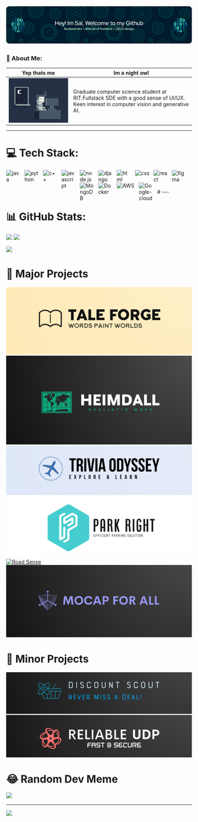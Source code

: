 <h1 align="center">
<img src="/github-header-image%20(1).png">
</h1> 

### 💫 About Me:

| Yep thats me | Im a night owl |
|---|---|
| ![Coder GIF](coder.gif) | Graduate computer science student at RIT.Fullstack SDE with a good sense of UI/UX. Keen interest in computer vision and generative AI. |


---

# 💻 Tech Stack:
<img align="left" alt="java" width="40px" style="padding-right:10px;" src="https://cdn.jsdelivr.net/gh/devicons/devicon/icons/java/java-original.svg">
<img align="left" alt="python" width="40px" style="padding-right:10px;" src="https://cdn.jsdelivr.net/gh/devicons/devicon/icons/python/python-original.svg" >
<img align="left" alt="c++" width="40px" style="padding-right:10px;" src="https://cdn.jsdelivr.net/gh/devicons/devicon/icons/cplusplus/cplusplus-original.svg">
<img align="left" alt="javascript" width="40px" style="padding-right:10px;" src="https://cdn.jsdelivr.net/gh/devicons/devicon/icons/javascript/javascript-original.svg">
<img align="left" alt="node.js" width="40px" style="padding-right:10px;" src="https://cdn.jsdelivr.net/gh/devicons/devicon/icons/nodejs/nodejs-original.svg">
<img align="left" alt="django" width="40px" style="padding-right:10px;" src="https://cdn.jsdelivr.net/gh/devicons/devicon/icons/django/django-plain.svg">
<img align="left" alt="html" width="40px" style="padding-right:10px;" src="https://cdn.jsdelivr.net/gh/devicons/devicon/icons/html5/html5-original-wordmark.svg">
<img align="left" alt="css" width="40px" style="padding-right:10px;" src="https://cdn.jsdelivr.net/gh/devicons/devicon/icons/css3/css3-original-wordmark.svg">
<img align="left" alt="react" width="40px" style="padding-right:10px;" src="https://cdn.jsdelivr.net/gh/devicons/devicon/icons/react/react-original.svg">
<img align="left" alt="figma" width="40px" style="padding-right:10px;" src="https://cdn.jsdelivr.net/gh/devicons/devicon/icons/figma/figma-original.svg">
<img align="left" alt="MongoDB" width="40px" style="padding-right:10px;" src="https://cdn.jsdelivr.net/gh/devicons/devicon/icons/mongodb/mongodb-original.svg">
<img align="left" alt="Docker" width="40px" style="padding-right:10px;" src="https://cdn.jsdelivr.net/gh/devicons/devicon/icons/docker/docker-original.svg">
<img align="left" alt="AWS" width="50px" style="padding-right:10px;" src="https://cdn.jsdelivr.net/gh/devicons/devicon/icons/amazonwebservices/amazonwebservices-plain-wordmark.svg">
<img align="left" alt="Google-cloud" width="40px" style="padding-right:10px;" src="https://cdn.jsdelivr.net/gh/devicons/devicon/icons/googlecloud/googlecloud-original.svg">

<br />
<br />
<br />
# ---


# 📊 GitHub Stats:
<div class="image-container">
  
![](https://github-readme-stats.vercel.app/api?username=Saitarun994&show_icons=true&hide=contribs,prs&cache_seconds=86400&theme=gotham)
![](https://github-readme-stats.vercel.app/api/top-langs/?username=Saitarun994&theme=dark&hide_border=false&include_all_commits=true&count_private=true&layout=compact)
</div>

![](https://github-profile-trophy.vercel.app/?username=Saitarun994&theme=radical&no-frame=false&no-bg=true&margin-w=4)


# 🌟 Major Projects 

<!-- BEGIN PROJECT-CARDS -->
[![Tale Forge](https://github.com/Saitarun994/tale-forge/blob/main/media/cover.png?raw=true "These Coding Projects Will Set You Apart as a Programmer (w/ Instructions Included)")](https://github.com/Saitarun994/tale-forge#readme)
[![Heimdall](https://github.com/Saitarun994/Heimdall/blob/main/media/cover.png)](https://github.com/Saitarun994/Heimdall/tree/main#readme)
[![Trivia Odyssyey](https://github.com/Saitarun994/trivia-odyssey/blob/main/media/cover.png)](https://github.com/Saitarun994/trivia-odyssey#readme)
[![Park Right](https://github.com/Saitarun994/Park-Right/blob/main/media/cover.png)](https://github.com/Saitarun994/Park-Right/blob/main/README.md)
[![Road Sense](https://github.com/Saitarun994/Road-Sense/blob/main/preview.png)](https://github.com/Saitarun994/Road-Sense/blob/main/README.md)
[![Mocap for All](https://github.com/Saitarun994/Mocap-for-All/blob/main/media/cover.png)](https://github.com/Saitarun994/Mocap-for-All/tree/main#readme)
<!-- END PROJECT-CARDS -->


# 💫 Minor Projects 

<!-- BEGIN PROJECT-CARDS -->
[![Discount Scout](https://github.com/Saitarun994/Automated_Amzn_Discount_notifier/blob/main/logo.png)](https://github.com/Saitarun994/Automated_Amzn_Discount_notifier/blob/main/README.md)
[![Reliable UDP](https://github.com/Saitarun994/Custom-Reliable-UDP-Protocol/blob/main/logo.png)](https://github.com/Saitarun994/Custom-Reliable-UDP-Protocol#readme)
<!-- END PROJECT-CARDS -->

# 😂 Random Dev Meme
<img src='https://randommeme-five.vercel.app/' style="height: 400px;"/>

---
[![](https://visitcount.itsvg.in/api?id=Saitarun994&icon=0&color=0)](https://visitcount.itsvg.in)


